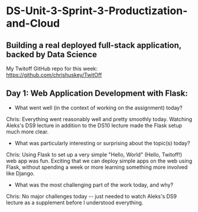 # DS-Unit-3-Sprint-3-Productization-and-Cloud
Building a real deployed full-stack application, backed by Data Science
--------------------

My Twitoff GitHub repo for this week: https://github.com/chrishuskey/TwitOff

## Day 1: Web Application Development with Flask:

- What went well (in the context of working on the assignment) today?

Chris: Everything went reasonably well and pretty smoothly today. Watching Aleks's DS9 lecture in addition to the DS10 lecture made the Flask setup much more clear.

- What was particularly interesting or surprising about the topic(s) today?

Chris: Using Flask to set up a very simple "Hello, World" (Hello, Twitoff!) web app was fun. Exciting that we can deploy simple apps on the web using Flask, without spending a week or more learning something more involved like Django.

- What was the most challenging part of the work today, and why?

Chris: No major challenges today -- just needed to watch Aleks's DS9 lecture as a supplement before I understood everything.
